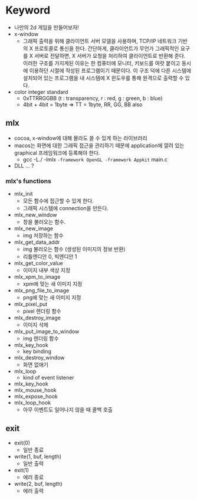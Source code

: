 # Keyword
- 나만의 2d 게임을 만들어보자!
- x-window
	- 그래픽 출력을 위해 클라이언트 서버 모델을 사용하며, TCP/IP 네트워크 기반의 X 프로토콜로 통신을 한다. 간단하게, 클라이언트가 무언가 그래픽적인 요구를 X 서버로 전달하면, X 서버가 요청을 처리하여 클라이언트로 반환해 준다. 이러한 구조를 가지게된 이유는 한 컴퓨터에 모니터, 키보드를 여럿 붙이고 동시에 이용하던 시절에 작성된 프로그램이기 때문이다. 이 구조 덕에 다른 시스템에 설치되어 있는 프로그램을 내 시스템에 X 윈도우를 통해 원격으로 출력할 수 있다.
- color integer standard
  - 0xTTRRGGBB (t : transparency, r : red, g : green, b : blue)
  - 4bit + 4bit = 1byte => TT = 1byte, RR, GG, BB also

## mlx

- cocoa, x-window에 대해 몰라도 쓸 수 있게 하는 라이브러리
- macos는 화면에 대한 그래픽 접근을 관리하기 때문에 application에 깔려 있는 graphical 프레임워크에 등록해야 한다.
  - gcc -L./ -lmlx `-framework OpenGL -framework Appkit` main.c
- DLL ... ?

### mlx's functions

- mlx_init
  - 모든 함수에 접근할 수 있게 한다.
  - 그래픽 시스템에 connection을 만든다.
- mlx_new_window
  - 창을 불러오는 함수.
- mlx_new_image
  - img 저장하는 함수
- mlx_get_data_addr
  - img 불러오는 함수 (생성된 이미지의 정보 반환)
  - 리틀엔디안 0, 빅엔디안 1
- mlx_get_color_value
  - 이미지 내부 색상 지정
- mlx_xpm_to_image
  - xpm에 맞는 새 이미지 지정
- mlx_png_file_to_image
  - png에 맞는 새 이미지 지정
- mlx_pixel_put
  - pixel 렌더링 함수
- mlx_destroy_image
  - 이미지 삭제
- mlx_put_image_to_window
  - img 렌더링 함수
- mlx_key_hook
  - key binding
- mlx_destroy_window
  - 화면 없애기
- mlx_loop
  - kind of event listener
- mlx_key_hook
- mlx_mouse_hook
- mlx_expose_hook
- mlx_loop_hook
  - 아무 이벤트도 일어나지 않을 때 콜백 호출

## exit

- exit(0)
  - 일반 종료
- write(1, buf, length)
  - 일반 출력
- exit(1)
  - 에러 종료
- write(2, buf, length)
  - 에러 출력